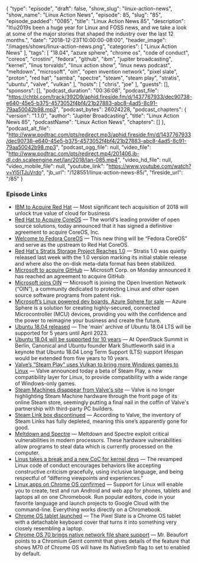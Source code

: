{
  "type": "episode",
  "draft": false,
  "show_slug": "linux-action-news",
  "show_name": "Linux Action News",
  "episode": 85,
  "slug": "85",
  "episode_padded": "0085",
  "title": "Linux Action News 85",
  "description": "It\u2019s been a huge year for Linux and FOSS news, and we take a look at some of the major stories that shaped the industry over the last 12 months.",
  "date": "2018-12-23T10:00:00-08:00",
  "header_image": "/images/shows/linux-action-news.png",
  "categories": [
    "Linux Action News"
  ],
  "tags": [
    "18.04",
    "azure sphere",
    "chrome os",
    "code of conduct",
    "coreos",
    "crostini",
    "fedora",
    "github",
    "ibm",
    "jupiter broadcasting",
    "kernel",
    "linus torvalds",
    "linux action show",
    "linux news podcast",
    "meltdown",
    "microsoft",
    "oin",
    "open invention network",
    "pixel slate",
    "proton",
    "red hat",
    "samba",
    "spectre",
    "steam",
    "steam play",
    "stratis",
    "ubuntu",
    "valve",
    "vulkan"
  ],
  "hosts": [
    "chris",
    "joe"
  ],
  "guests": [],
  "sponsors": [],
  "podcast_duration": "00:36:08",
  "podcast_file": "https://chtbl.com/track/392D9/aphid.fireside.fm/d/1437767933/dec90738-e640-45e5-b375-4573052f4bf4/21b27883-abc8-4ad5-8c91-79aa50042b98.mp3",
  "podcast_bytes": 26024228,
  "podcast_chapters": {
    "version": "1.1.0",
    "author": "Jupiter Broadcasting",
    "title": "Linux Action News 85",
    "podcastName": "Linux Action News",
    "chapters": []
  },
  "podcast_alt_file": "http://www.podtrac.com/pts/redirect.mp3/aphid.fireside.fm/d/1437767933/dec90738-e640-45e5-b375-4573052f4bf4/21b27883-abc8-4ad5-8c91-79aa50042b98.mp3",
  "podcast_ogg_file": null,
  "video_file": "http://www.podtrac.com/pts/redirect.mp4/201406.jb-dl.cdn.scaleengine.net/lan/2018/lan-085.mp4",
  "video_hd_file": null,
  "video_mobile_file": null,
  "youtube_link": "https://www.youtube.com/watch?v=Yl5lTJuVrdo",
  "jb_url": "/128551/linux-action-news-85/",
  "fireside_url": "/85"
}


### Episode Links

  * [IBM to Acquire Red Hat](https://www.redhat.com/en/about/press-releases/ibm-acquire-red-hat-completely-changing-cloud-landscape-and-becoming-worlds-1-hybrid-cloud-provider?intcmp=701f2000000RWK2AAO "IBM to Acquire Red Hat") — Most significant tech acquisition of 2018 will unlock true value of cloud for business
  * [Red Hat to Acquire CoreOS](https://www.redhat.com/en/about/press-releases/red-hat-acquire-coreos-expanding-its-kubernetes-and-containers-leadership "Red Hat to Acquire CoreOS") — The world's leading provider of open source solutions, today announced that it has signed a definitive agreement to acquire CoreOS, Inc.
  * [Welcome to Fedora CoreOS](https://fedoramagazine.org/announcing-fedora-coreos/ "Welcome to Fedora CoreOS") — This new thing will be “Fedora CoreOS” and serve as the upstream to Red Hat CoreOS.
  * [Red Hat's Stratis Storage Project Reaches 1.0](https://www.phoronix.com/scan.php?page=news_item&px=Stratis-1.0-Released "Red Hat's Stratis Storage Project Reaches 1.0") — Stratis 1.0 was quietly released last week with the 1.0 version marking its initial stable release and where also the on-disk meta-data format has been stabilized.
  * [Microsoft to acquire GitHub](https://news.microsoft.com/2018/06/04/microsoft-to-acquire-github-for-7-5-billion/ "Microsoft to acquire GitHub") — Microsoft Corp. on Monday announced it has reached an agreement to acquire GitHub
  * [Microsoft joins OIN](https://azure.microsoft.com/en-us/blog/microsoft-joins-open-invention-network-to-help-protect-linux-and-open-source/ "Microsoft joins OIN") — Microsoft is joining the Open Invention Network (“OIN”), a community dedicated to protecting Linux and other open source software programs from patent risk.
  * [Microsoft’s Linux powered dev boards, Azure Sphere for sale](https://azure.microsoft.com/en-us/services/azure-sphere/ "Microsoft’s Linux powered dev boards, Azure Sphere for sale") — Azure Sphere is a solution for creating highly-secured, connected Microcontroller (MCU) devices, providing you with the confidence and the power to reimagine your business and create the future. 
  * [Ubuntu 18.04 released](https://wiki.ubuntu.com/BionicBeaver/ReleaseNotes/18.04 "Ubuntu 18.04 released") — The 'main' archive of Ubuntu 18.04 LTS will be supported for 5 years until April 2023. 
  * [Ubuntu 18.04 will be supported for 10 years](https://www.zdnet.com/article/mark-shuttleworth-reveals-ubuntu-18-04-will-get-a-10-year-support-lifespan/ "Ubuntu 18.04 will be supported for 10 years") — At OpenStack Summit in Berlin, Canonical and Ubuntu founder Mark Shuttleworth said in a keynote that Ubuntu 18.04 Long Term Support (LTS) support lifespan would be extended from five years to 10 years.
  * [Valve’s “Steam Play” uses Vulkan to bring more Windows games to Linux](https://arstechnica.com/gaming/2018/08/valves-steam-play-uses-vulkan-to-bring-more-windows-games-to-linux/ "Valve’s “Steam Play” uses Vulkan to bring more Windows games to Linux") — Valve announced today a beta of Steam Play, a new compatibility layer for Linux, to provide compatibility with a wide range of Windows-only games.
  * [Steam Machines disappear from Valve's site](https://arstechnica.com/gaming/2018/04/poorly-selling-steam-machines-finally-removed-from-steam-store-front-page/ "Steam Machines disappear from Valve's site") — Valve is no longer highlighting Steam Machine hardware through the front page of its online Steam store, seemingly putting a final nail in the coffin of Valve's partnership with third-party PC builders.
  * [Steam Link box discontinued](https://www.theverge.com/circuitbreaker/2018/11/19/18103672/valve-discontinues-steam-link-streaming-set-top-box "Steam Link box discontinued") — According to Valve, the inventory of Steam Links has fully depleted, meaning this one’s apparently gone for good.
  * [Meltdown and Spectre](https://spectreattack.com/ "Meltdown and Spectre") — Meltdown and Spectre exploit critical vulnerabilities in modern processors. These hardware vulnerabilities allow programs to steal data which is currently processed on the computer.
  * [Linus takes a break and a new CoC for kernel devs](https://www.theverge.com/platform/amp/2018/9/21/17883442/linux-founder-linus-torvalds-apology-code-of-conduct-change-enforcement "Linus takes a break and a new CoC for kernel devs") — The revamped Linux code of conduct encourages behaviors like accepting constructive criticism gracefully, using inclusive language, and being respectful of “differing viewpoints and experiences.”
  * [Linux apps on Chrome OS confirmed](https://www.blog.google/products/chromebooks/linux-on-chromebooks/ "Linux apps on Chrome OS confirmed") — Support for Linux will enable you to create, test and run Android and web app for phones, tablets and laptops all on one Chromebook. Run popular editors, code in your favorite language and launch projects to Google Cloud with the command-line. Everything works directly on a Chromebook.
  * [Chrome OS tablet launched](https://www.theverge.com/circuitbreaker/2018/10/9/17940770/google-pixel-slate-tablet-announcement-price-release-date-specs "Chrome OS tablet launched") — The Pixel Slate is a Chrome OS tablet with a detachable keyboard cover that turns it into something very closely resembling a laptop.
  * [Chrome OS 70 brings native network file share support](https://www.xda-developers.com/chrome-os-70-brings-native-network-file-share-support/ "Chrome OS 70 brings native network file share support") — Mr. Beaufort points to a Chromium Gerrit commit that gives details of the feature that shows M70 of Chrome OS will have its NativeSmb flag to set to enabled by default.


